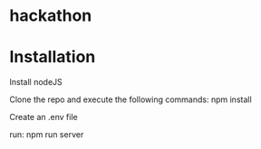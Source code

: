 # hackathon

# Installation

Install nodeJS

Clone the repo and execute the following commands:
npm install

Create an .env file

run: npm run server
